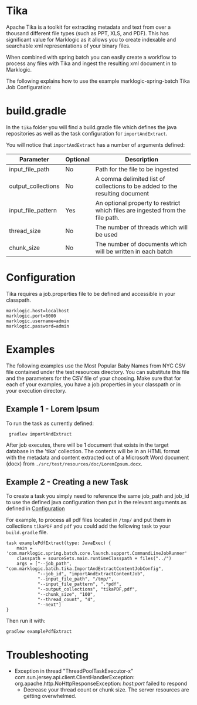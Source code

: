 
# Tika

Apache Tika is a toolkit for extracting metadata and text from over a thousand different file types (such as PPT, XLS, and PDF). This has significant value for Marklogic as it allows you to create indexable and searchable xml representations of your binary files. 

When combined with spring batch you can easily create a workflow to process any files with Tika and ingest the resulting xml document in to Marklogic. 

The following explains how to use the example marklogic-spring-batch Tika Job Configuration:
 
# build.gradle

In the `tika` folder you will find a build.gradle file which defines the java repositories as well as the task configuration for `importAndExtract`. 

You will notice that `importAndExtract` has a number of arguments defined:

Parameter | Optional | Description
----------|----------|-------------
input_file_path | No | Path for the file to be ingested
output_collections | No | A comma delimited list of collections to be added to the resulting document
input_file_pattern | Yes | An optional property to restrict which files are ingested from the file path.
thread_size | No| The number of threads which will be used
chunk_size | No| The number of documents which will be written in each batch

# Configuration

Tika requires a job.properties file to be defined and accessible in your classpath.

    marklogic.host=localhost
    marklogic.port=8000
    marklogic.username=admin
    marklogic.password=admin

# Examples

The following examples use the Most Popular Baby Names from NYC CSV file contained under the test resources directory.  You can substitute this file and the parameters for the CSV file of your choosing.  Make sure that for each of your examples, you have a job.properties in your classpath or in your execution directory.    

## Example 1 - Lorem Ipsum

To run the task as currently defined:
```
 gradlew importAndExtract
```

After job executes, there will be 1 document that exists in the target database in the 'tika' collection. The contents will be in an HTML format with the metadata and content extracted out of a Microsoft Word document (docx) from `./src/test/resources/doc/LoremIpsum.docx`.
   
## Example 2 - Creating a new Task

To create a task you simply need to reference the same job_path and job_id to use the defined java configuration then put in the relevant arguments as defined in  [Configuration](#Configuration)

For example, to process all pdf files located in `/tmp/` and put them in collections `tikaPDF` and `pdf` you could add the following task to your `build.gradle` file.
```
task examplePdfExtract(type: JavaExec) {
    main = 'com.marklogic.spring.batch.core.launch.support.CommandLineJobRunner'
    classpath = sourceSets.main.runtimeClasspath + files("../")
    args = ["--job_path", "com.marklogic.batch.tika.ImportAndExtractContentJobConfig",
            "--job_id", "importAndExtractContentJob",
            "--input_file_path", "/tmp/",
            "--input_file_pattern", ".*pdf",
            "--output_collections", "tikaPDF,pdf",
            "--chunk_size", "100",
            "--thread_count", "4",
            "--next"]
}
```
Then run it with:

```
gradlew examplePdfExtract
```

# Troubleshooting

 * Exception in thread "ThreadPoolTaskExecutor-x" com.sun.jersey.api.client.ClientHandlerException: org.apache.http.NoHttpResponseException: _host:port_ failed to respond
   * Decrease your thread count or chunk size.  The server resources are getting overwhelmed.